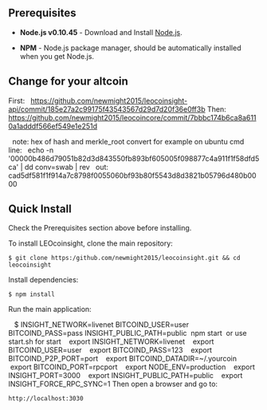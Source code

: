 



## Prerequisites

* **Node.js v0.10.45** - Download and Install [Node.js](http://www.nodejs.org/download/).

* **NPM** - Node.js package manager, should be automatically installed when you get Node.js.
## Change for your altcoin
   First:
   https://github.com/newmight2015/leocoinsight-api/commit/185e27a2c99175f43543567d29d7d20f36e0ff3b
   Then:
   https://github.com/newmight2015/leocoincore/commit/7bbbc174b6ca8a6110a1adddf566ef549e1e251d
   
   note: hex of hash and merkle_root convert for example on ubuntu cmd line:
   echo -n '00000b486d79051b82d3d843550fb893bf605005f098877c4a911f1f58dfd5ca' | dd conv=swab | rev
   out:
   cad5df581f1f914a7c8798f0055060bf93b80f5543d8d3821b05796d480b0000
   
## Quick Install
  Check the Prerequisites section above before installing.

  To install LEOcoinsight, clone the main repository:

    $ git clone https:/github.com/newmight2015/leocoinsight.git && cd leocoinsight

  Install dependencies:

    $ npm install
    
  Run the main application:

    $ INSIGHT_NETWORK=livenet BITCOIND_USER=user BITCOIND_PASS=pass INSIGHT_PUBLIC_PATH=public  npm start
  or use start.sh for start
    export INSIGHT_NETWORK=livenet
    export BITCOIND_USER=user
    export BITCOIND_PASS=123
    export BITCOIND_P2P_PORT=port
    export BITCOIND_DATADIR=~/.yourcoin
    export BITCOIND_PORT=rpcport
    export NODE_ENV=production
    export INSIGHT_PORT=3000
    export INSIGHT_PUBLIC_PATH=public
    export INSIGHT_FORCE_RPC_SYNC=1
  Then open a browser and go to:

    http://localhost:3030
